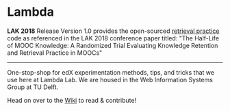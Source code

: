 # Lambda

**LAK 2018** Release Version 1.0 provides the open-sourced [retrieval practice](https://github.com/dan7davis/Lambda/tree/master/retrieval%20practice) code as referenced in the LAK 2018 conference paper titled: "The Half-Life of MOOC Knowledge: A Randomized Trial Evaluating Knowledge Retention and Retrieval Practice in MOOCs"
  
  ***
  
One-stop-shop for edX experimentation methods, tips, and tricks that we use here at Lambda Lab. We are housed in the Web Information Systems Group at TU Delft.

Head on over to the [Wiki](https://github.com/dan7davis/Lambda/wiki) to read & contribute!
